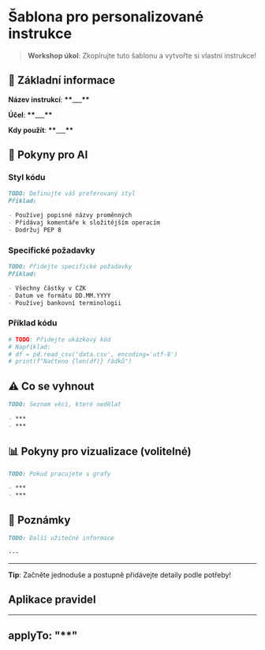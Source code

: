 # Šablona pro personalizované instrukce

> **Workshop úkol**: Zkopírujte tuto šablonu a vytvořte si vlastní instrukce!

## 📝 Základní informace

**Název instrukcí**: **\*\***\_\_\_**\*\***

**Účel**: **\*\***\_\_\_**\*\***

**Kdy použít**: **\*\***\_\_\_**\*\***

## 🔧 Pokyny pro AI

### Styl kódu

```markdown
TODO: Definujte váš preferovaný styl
Příklad:

- Používej popisné názvy proměnných
- Přidávaj komentáře k složitějším operacím
- Dodržuj PEP 8
```

### Specifické požadavky

```markdown
TODO: Přidejte specifické požadavky
Příklad:

- Všechny částky v CZK
- Datum ve formátu DD.MM.YYYY
- Používej bankovní terminologii
```

### Příklad kódu

```python
# TODO: Přidejte ukázkový kód
# Například:
# df = pd.read_csv('data.csv', encoding='utf-8')
# print(f"Načteno {len(df)} řádků")
```

## ⚠️ Co se vyhnout

```markdown
TODO: Seznam věcí, které nedělat

- ***
- ***
```

## 📊 Pokyny pro vizualizace (volitelné)

```markdown
TODO: Pokud pracujete s grafy

- ***
- ***
```

## 📝 Poznámky

```markdown
TODO: Další užitečné informace

---
```

---

**Tip**: Začněte jednoduše a postupně přidávejte detaily podle potřeby!

## Aplikace pravidel
[comment]: <> (Pro globální aplikaci tohoto pravidla ponechte applyTo: **)
[comment]: <> (jinak lze místo ** zadat)
[comment]: <> (pro všechny md soubory, applyTo:"**/*.md")
---
applyTo: "**"
---
